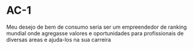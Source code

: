 # AC-1
Meu desejo de bem de consumo seria ser um empreendedor de ranking mundial onde agregasse valores e oportunidades para profissionais de diversas areas e ajuda-los na sua carreira
